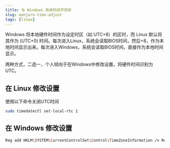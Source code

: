 ```yaml
---
title: 与 Windows 系统时间不同步
slug: manjaro-time-adjust
tags: [linux]
---
```


Windows 将本地硬件时间作为设定时区（如 UTC+8）的区时，而 Linux 默认将其作为 (UTC+0) 时间。每次进入Linux，系统会读取BIOS时间，然后+8，作为本地时间显示出来。每次进入Windows，系统会读取BIOS时间，直接作为本地时间显示。

两种方式，二选一，个人倾向于在Windows中修改设置，将硬件时间识别为UTC。

## 在 Linux 修改设置

使用以下命令关闭UTC时间
```bash
sudo timedatectl set-local-rtc 1
```

## 在 Windows 修改设置

```bash
Reg add HKLM\SYSTEM\CurrentControlSet\Control\TimeZoneInformation /v RealTimeIsUniversal /t REG_DWORD /d 1
```